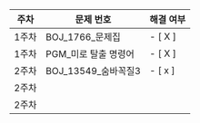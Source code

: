 |주차|문제 번호|해결 여부|
|------|---|---|
|1주차|BOJ_1766_문제집|- [ X ]|
|1주차|PGM_미로 탈출 명령어|- [ X ]|
|2주차|BOJ_13549_숨바꼭질3|- [ x ]|
|2주차|||
|2주차|||

